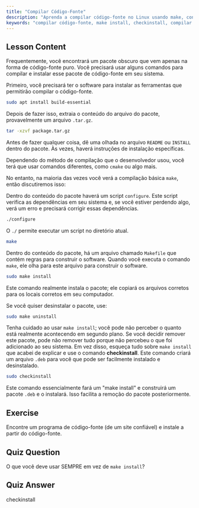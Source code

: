 ```yaml
---
title: "Compilar Código-Fonte"
description: "Aprenda a compilar código-fonte no Linux usando make, configure e checkinstall. Entenda o processo de construção para usuários iniciantes e intermediários."
keywords: "compilar código-fonte, make install, checkinstall, compilar Linux, build-essential, tutorial Linux, guia para iniciantes"
---
```


## Lesson Content

Frequentemente, você encontrará um pacote obscuro que vem apenas na forma de código-fonte puro. Você precisará usar alguns comandos para compilar e instalar esse pacote de código-fonte em seu sistema.

Primeiro, você precisará ter o software para instalar as ferramentas que permitirão compilar o código-fonte.

```bash
sudo apt install build-essential
```

Depois de fazer isso, extraia o conteúdo do arquivo do pacote, provavelmente um arquivo `.tar.gz`.

```bash
tar -xzvf package.tar.gz
```

Antes de fazer qualquer coisa, dê uma olhada no arquivo `README` ou `INSTALL` dentro do pacote. Às vezes, haverá instruções de instalação específicas.

Dependendo do método de compilação que o desenvolvedor usou, você terá que usar comandos diferentes, como `cmake` ou algo mais.

No entanto, na maioria das vezes você verá a compilação básica `make`, então discutiremos isso:

Dentro do conteúdo do pacote haverá um script `configure`. Este script verifica as dependências em seu sistema e, se você estiver perdendo algo, verá um erro e precisará corrigir essas dependências.

```bash
./configure
```

O `./` permite executar um script no diretório atual.

```bash
make
```

Dentro do conteúdo do pacote, há um arquivo chamado `Makefile` que contém regras para construir o software. Quando você executa o comando `make`, ele olha para este arquivo para construir o software.

```bash
sudo make install
```

Este comando realmente instala o pacote; ele copiará os arquivos corretos para os locais corretos em seu computador.

Se você quiser desinstalar o pacote, use:

```bash
sudo make uninstall
```

Tenha cuidado ao usar `make install`; você pode não perceber o quanto está realmente acontecendo em segundo plano. Se você decidir remover este pacote, pode não remover tudo porque não percebeu o que foi adicionado ao seu sistema. Em vez disso, esqueça tudo sobre `make install` que acabei de explicar e use o comando **checkinstall**. Este comando criará um arquivo `.deb` para você que pode ser facilmente instalado e desinstalado.

```bash
sudo checkinstall
```

Este comando essencialmente fará um "make install" e construirá um pacote `.deb` e o instalará. Isso facilita a remoção do pacote posteriormente.

## Exercise

Encontre um programa de código-fonte (de um site confiável) e instale a partir do código-fonte.

## Quiz Question

O que você deve usar SEMPRE em vez de `make install`?

## Quiz Answer

checkinstall
